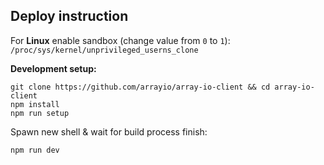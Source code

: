## Deploy instruction

For **Linux** enable sandbox (change value from `0` to `1`): `/proc/sys/kernel/unprivileged_userns_clone`

**Development setup:**
```
git clone https://github.com/arrayio/array-io-client && cd array-io-client
npm install
npm run setup
```
Spawn new shell & wait for build process finish:
```
npm run dev
```
